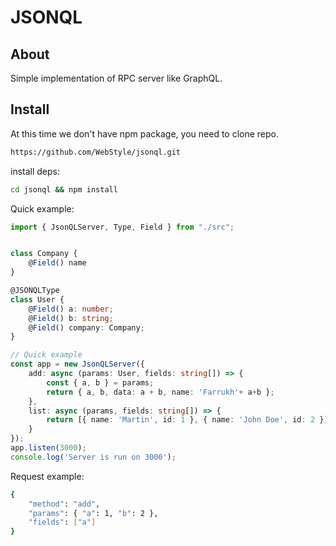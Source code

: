 # JSONQL


## About
Simple implementation of RPC server like GraphQL.

## Install
At this time we don't have npm package, you need to clone repo.
```bash
https://github.com/WebStyle/jsonql.git
```
install deps:
```bash
cd jsonql && npm install
```

Quick example: 
```typescript
import { JsonQLServer, Type, Field } from "./src";


class Company {
    @Field() name
}

@JSONQLType
class User {
    @Field() a: number;
    @Field() b: string;
    @Field() company: Company;
}

// Quick example
const app = new JsonQLServer({
    add: async (params: User, fields: string[]) => {
        const { a, b } = params;
        return { a, b, data: a + b, name: 'Farrukh'+ a+b };
    },
    list: async (params, fields: string[]) => {
        return [{ name: 'Martin', id: 1 }, { name: 'John Doe', id: 2 }];
    }
});
app.listen(3000);
console.log('Server is run on 3000');
```

Request example:
```bash
{
	"method": "add",
	"params": { "a": 1, "b": 2 },
	"fields": ["a"]
}	
```
